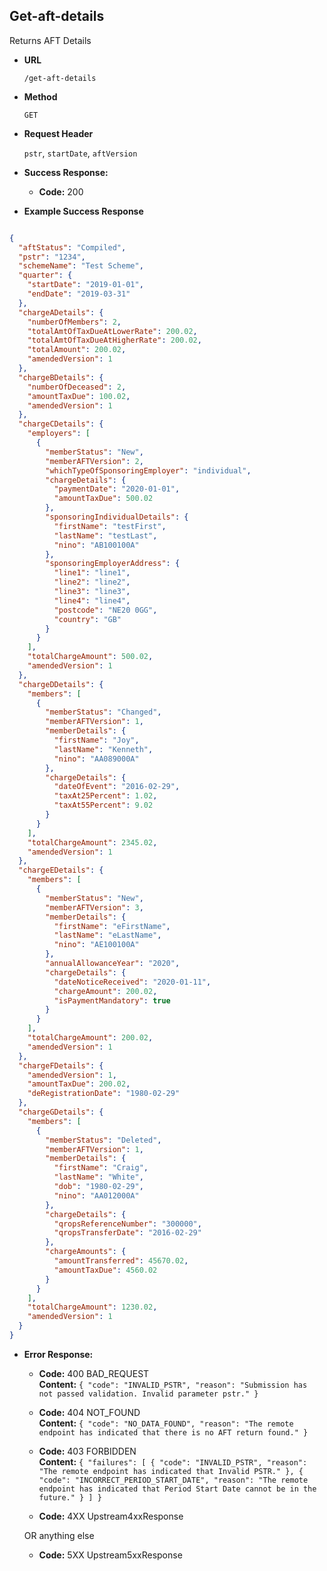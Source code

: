 Get-aft-details
-----------------------
Returns AFT Details

* **URL**

  `/get-aft-details`

* **Method**

  `GET`

*  **Request Header**
    
   `pstr`,
   `startDate`,
   `aftVersion`

* **Success Response:**

  * **Code:** 200 
  
* **Example Success Response**

```json

{
  "aftStatus": "Compiled",
  "pstr": "1234",
  "schemeName": "Test Scheme",
  "quarter": {
    "startDate": "2019-01-01",
    "endDate": "2019-03-31"
  },
  "chargeADetails": {
    "numberOfMembers": 2,
    "totalAmtOfTaxDueAtLowerRate": 200.02,
    "totalAmtOfTaxDueAtHigherRate": 200.02,
    "totalAmount": 200.02,
    "amendedVersion": 1
  },
  "chargeBDetails": {
    "numberOfDeceased": 2,
    "amountTaxDue": 100.02,
    "amendedVersion": 1
  },
  "chargeCDetails": {
    "employers": [
      {
        "memberStatus": "New",
        "memberAFTVersion": 2,
        "whichTypeOfSponsoringEmployer": "individual",
        "chargeDetails": {
          "paymentDate": "2020-01-01",
          "amountTaxDue": 500.02
        },
        "sponsoringIndividualDetails": {
          "firstName": "testFirst",
          "lastName": "testLast",
          "nino": "AB100100A"
        },
        "sponsoringEmployerAddress": {
          "line1": "line1",
          "line2": "line2",
          "line3": "line3",
          "line4": "line4",
          "postcode": "NE20 0GG",
          "country": "GB"
        }
      }
    ],
    "totalChargeAmount": 500.02,
    "amendedVersion": 1
  },
  "chargeDDetails": {
    "members": [
      {
        "memberStatus": "Changed",
        "memberAFTVersion": 1,
        "memberDetails": {
          "firstName": "Joy",
          "lastName": "Kenneth",
          "nino": "AA089000A"
        },
        "chargeDetails": {
          "dateOfEvent": "2016-02-29",
          "taxAt25Percent": 1.02,
          "taxAt55Percent": 9.02
        }
      }
    ],
    "totalChargeAmount": 2345.02,
    "amendedVersion": 1
  },
  "chargeEDetails": {
    "members": [
      {
        "memberStatus": "New",
        "memberAFTVersion": 3,
        "memberDetails": {
          "firstName": "eFirstName",
          "lastName": "eLastName",
          "nino": "AE100100A"
        },
        "annualAllowanceYear": "2020",
        "chargeDetails": {
          "dateNoticeReceived": "2020-01-11",
          "chargeAmount": 200.02,
          "isPaymentMandatory": true
        }
      }
    ],
    "totalChargeAmount": 200.02,
    "amendedVersion": 1
  },
  "chargeFDetails": {
    "amendedVersion": 1,
    "amountTaxDue": 200.02,
    "deRegistrationDate": "1980-02-29"
  },
  "chargeGDetails": {
    "members": [
      {
        "memberStatus": "Deleted",
        "memberAFTVersion": 1,
        "memberDetails": {
          "firstName": "Craig",
          "lastName": "White",
          "dob": "1980-02-29",
          "nino": "AA012000A"
        },
        "chargeDetails": {
          "qropsReferenceNumber": "300000",
          "qropsTransferDate": "2016-02-29"
        },
        "chargeAmounts": {
          "amountTransferred": 45670.02,
          "amountTaxDue": 4560.02
        }
      }
    ],
    "totalChargeAmount": 1230.02,
    "amendedVersion": 1
  }
}

```

* **Error Response:**

  * **Code:** 400 BAD_REQUEST <br />
    **Content:** `{
                     "code": "INVALID_PSTR",
                     "reason": "Submission has not passed validation. Invalid parameter pstr."
                  }`

  * **Code:** 404 NOT_FOUND <br />
    **Content:** `{
                     "code": "NO_DATA_FOUND",
                     "reason": "The remote endpoint has indicated that there is no AFT return found."
                  }`
    
  * **Code:** 403 FORBIDDEN <br />
    **Content:** `{
                      "failures": [
                          {
                              "code": "INVALID_PSTR",
                              "reason": "The remote endpoint has indicated that Invalid PSTR."
                          },
                          {
                              "code": "INCORRECT_PERIOD_START_DATE",
                              "reason": "The remote endpoint has indicated that Period Start Date cannot be in the future."
                          }
                      ]
                  }`
    
  * **Code:** 4XX Upstream4xxResponse <br />

  OR anything else

  * **Code:** 5XX Upstream5xxResponse <br />